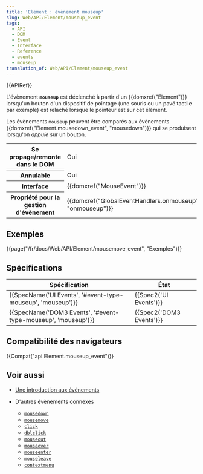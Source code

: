 ```yaml
---
title: 'Element : évènement mouseup'
slug: Web/API/Element/mouseup_event
tags:
  - API
  - DOM
  - Event
  - Interface
  - Reference
  - events
  - mouseup
translation_of: Web/API/Element/mouseup_event
---
```

{{APIRef}}

L'évènement **`mouseup`** est déclenché à partir d'un {{domxref("Element")}} lorsqu'un bouton d'un dispositif de pointage (une souris ou un pavé tactile par exemple) est relaché lorsque le pointeur est sur cet élément.

Les évènements `mouseup` peuvent être comparés aux évènements {{domxref("Element.mousedown_event", "mousedown")}} qui se produisent lorsqu'on _appuie_ sur un bouton.

<table class="properties">
  <tbody>
    <tr>
      <th scope="row">Se propage/remonte dans le DOM</th>
      <td>Oui</td>
    </tr>
    <tr>
      <th scope="row">Annulable</th>
      <td>Oui</td>
    </tr>
    <tr>
      <th scope="row">Interface</th>
      <td>{{domxref("MouseEvent")}}</td>
    </tr>
    <tr>
      <th scope="row">Propriété pour la gestion d'évènement</th>
      <td>
        {{domxref("GlobalEventHandlers.onmouseup", "onmouseup")}}
      </td>
    </tr>
  </tbody>
</table>

## Exemples

{{page("/fr/docs/Web/API/Element/mousemove_event", "Exemples")}}

## Spécifications

| Spécification                                                                    | État                             |
| -------------------------------------------------------------------------------- | -------------------------------- |
| {{SpecName('UI Events', '#event-type-mouseup', 'mouseup')}} | {{Spec2('UI Events')}}     |
| {{SpecName('DOM3 Events', '#event-type-mouseup', 'mouseup')}} | {{Spec2('DOM3 Events')}} |

## Compatibilité des navigateurs

{{Compat("api.Element.mouseup_event")}}

## Voir aussi

- [Une introduction aux évènements](/fr/docs/Apprendre/JavaScript/Building_blocks/Evènements)
- D'autres évènements connexes

  - [`mousedown`](/fr/docs/Web/API/Element/mousedown_event)
  - [`mousemove`](/fr/docs/Web/API/Element/mousemove_event)
  - [`click`](/fr/docs/Web/API/Element/click_event)
  - [`dblclick`](/fr/docs/Web/API/Element/dblclick_event)
  - [`mouseout`](/fr/docs/Web/API/Element/mouseout_event)
  - [`mouseover`](/fr/docs/Web/API/Element/mouseover_event)
  - [`mouseenter`](/fr/docs/Web/API/Element/mouseenter_event)
  - [`mouseleave`](/fr/docs/Web/API/Element/mouseleave_event)
  - [`contextmenu`](/fr/docs/Web/API/Element/contextmenu_event)
